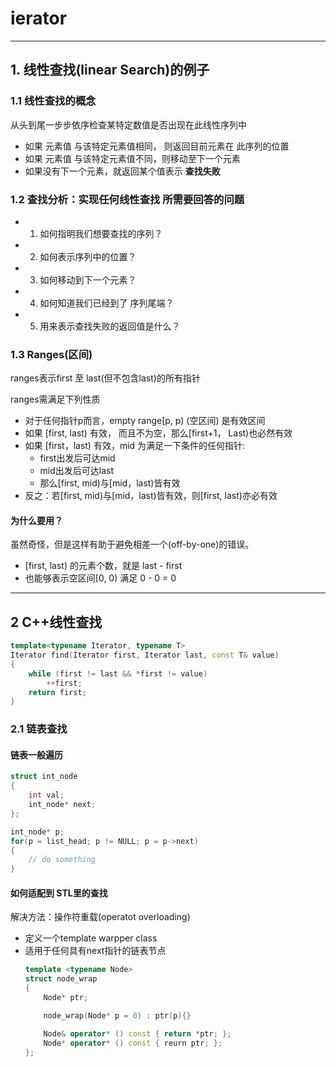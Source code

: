 # ierator
---
## 1. 线性查找(linear Search)的例子
### 1.1 线性查找的概念
从头到尾一步步依序检查某特定数值是否出现在此线性序列中
* 如果 元素值 与该特定元素值相同， 则返回目前元素在 此序列的位置
* 如果 元素值 与该特定元素值不同，则移动至下一个元素
* 如果没有下一个元素，就返回某个值表示 **查找失败**
  
### 1.2 查找分析：实现任何线性查找 所需要回答的问题
* 1. 如何指明我们想要查找的序列？
* 2. 如何表示序列中的位置？
* 3. 如何移动到下一个元素？
* 4. 如何知道我们已经到了 序列尾端？
* 5. 用来表示查找失败的返回值是什么？

### 1.3 Ranges(区间)
ranges表示first 至 last(但不包含last)的所有指针

ranges需满足下列性质
* 对于任何指针p而言，empty range[p, p) (空区间) 是有效区间
* 如果 [first, last) 有效， 而且不为空，那么[first+1， Last)也必然有效
* 如果 [first，last) 有效，mid 为满足一下条件的任何指针:
  * first出发后可达mid
  * mid出发后可达last
  * 那么[first, mid)与[mid，last)皆有效
* 反之：若[first, mid)与[mid，last)皆有效，则[first, last)亦必有效

#### 为什么要用？
虽然奇怪，但是这样有助于避免相差一个(off-by-one)的错误。
* [first, last) 的元素个数，就是 last - first
* 也能够表示空区间[0, 0) 满足 0 - 0  = 0

---
## 2 C++线性查找
```C++
template<typename Iterator, typename T>
Iterator find(Iterator first, Iterator last, const T& value)
{
    while (first != last && *first != value)
        ++first;
    return first;
} 
```

###  2.1 链表查找
#### 链表一般遍历
```C++
struct int_node
{
    int val;
    int_node* next;
};

int_node* p;
for(p = list_head; p != NULL; p = p->next)
{
    // do something
}
```

#### 如何适配到 STL里的查找
解决方法：操作符重载(operatot overloading)
* 定义一个template warpper class 
* 适用于任何具有next指针的链表节点
  ```C++
  template <typename Node>
  struct node_wrap
  {
      Node* ptr;

      node_wrap(Node* p = 0) : ptr(p){}

      Node& operator* () const { return *ptr; };
      Node* operator* () const { reurn ptr; };
  };
  ```